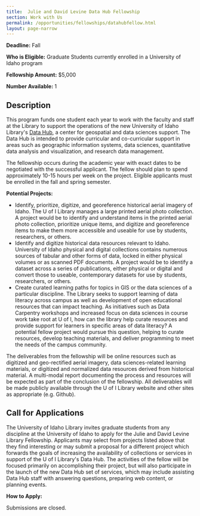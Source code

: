 ```yaml
---
title:  Julie and David Levine Data Hub Fellowship
section: Work with Us
permalink: /opportunities/fellowships/datahubfellow.html
layout: page-narrow
---
```


**Deadline:** Fall

**Who is Eligible:** Graduate Students currently enrolled in a University of Idaho program

**Fellowship Amount:** $5,000

**Number Available:** 1

## Description

This program funds one student each year to work with the faculty and staff at the Library to support the operations of the new University of Idaho Library's [Data Hub](/datahub/), a center for geospatial and data sciences support. The Data Hub is intended to provide curricular and co-curricular support in areas such as geographic information systems, data sciences, quantitative data analysis and visualization, and research data management.

The fellowship occurs during the academic year with exact dates to be negotiated with the successful applicant. The fellow should plan to spend approximately 10-15 hours per week on the project. Eligible applicants must be enrolled in the fall and spring semester.

**Potential Projects:**

- Identify, prioritize, digitize, and georeference historical aerial imagery of Idaho. The U of I Library manages a large printed aerial photo collection. A project would be to identify and understand items in the printed aerial photo collection, prioritize unique items, and digitize and georeference items to make them more accessible and useable for use by students, researchers, or others.
- Identify and digitize historical data resources relevant to Idaho. University of Idaho physical and digital collections contains numerous sources of tabular and other forms of data, locked in either physical volumes or as scanned PDF documents.  A project would be to identify a dataset across a series of publications, either physical or digital and convert those to useable, contemporary datasets for use by students, researchers, or others.
- Create curated learning paths for topics in GIS or the data sciences of a particular discipline. The Library seeks to support learning of data literacy across campus as well as development of open educational resources that can impact teaching. As initiatives such as Data Carpentry workshops and increased focus on data sciences in course work take root at U of I, how can the library help curate resources and provide support for learners in specific areas of data literacy? A potential fellow project would pursue this question, helping to curate resources, develop teaching materials, and deliver programming to meet the needs of the campus community.

The deliverables from the fellowship will be online resources such as digitized and geo-rectified aerial imagery, data sciences-related learning materials, or digitized and normalized data resources derived from historical material.  A multi-modal report documenting the process and resources will be expected as part of the conclusion of the fellowship. All deliverables will be made publicly available through the U of I Library website and other sites as appropriate (e.g. Github).

## Call for Applications

The University of Idaho Library invites graduate students from any discipline at the University of Idaho to apply for the Julie and David Levine Library Fellowship. 
Applicants may select from projects listed above that they find interesting or may submit a proposal for a different project which forwards the goals of increasing the availability of collections or services in support of the U of I Library's Data Hub. The activities of the fellow will be focused primarily on accomplishing their project, but will also participate in the launch of the new Data Hub set of services, which may include assisting Data Hub staff with answering questions, preparing web content, or planning events.

**How to Apply:**

Submissions are closed.
